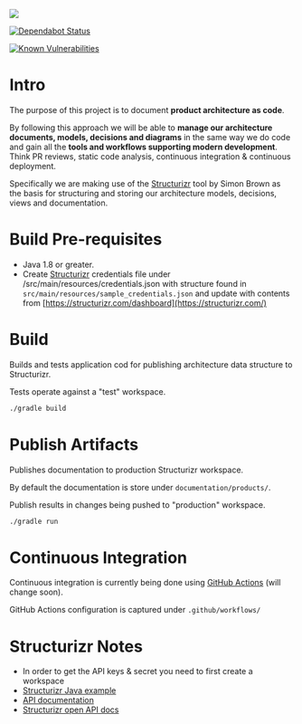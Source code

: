 ![](https://github.com/nahknarmi/arch-as-code/workflows/Build%20&%20Test/badge.svg) 

[![Dependabot Status](https://api.dependabot.com/badges/status?host=github&repo=nahknarmi/arch-as-code)](https://dependabot.com)

[![Known Vulnerabilities](https://snyk.io/test/github/nahknarmi/arch-as-code/badge.svg)](https://snyk.io/test/github/nahknarmi/arch-as-code)

# Intro

The purpose of this project is to document **product architecture as code**. 

By following this approach we will be able to **manage our architecture documents, models, decisions and diagrams** in the same way we do code and gain all the **tools and workflows supporting modern development**. Think PR reviews, static code analysis, continuous integration & continuous deployment.

Specifically we are making use of the [Structurizr](https://structurizr.com/) tool by Simon Brown as the basis for structuring and storing our architecture models, decisions, views and documentation.

# Build Pre-requisites
- Java 1.8 or greater.
- Create [Structurizr](https://structurizr.com/) credentials file under /src/main/resources/credentials.json with structure found in `src/main/resources/sample_credentials.json` and update with contents from [https://structurizr.com/dashboard](https://structurizr.com/) 

# Build

Builds and tests application cod for publishing architecture data structure to Structurizr.

Tests operate against a "test" workspace.

```bash
./gradle build
```


# Publish Artifacts

Publishes documentation to production Structurizr workspace.

By default the documentation is store under `documentation/products/`.

Publish results in changes being pushed to "production" workspace.

```bash
./gradle run
```

# Continuous Integration 

Continuous integration is currently being done using [GitHub Actions](https://github.com/nahknarmi/arch-as-code/actions) (will change soon). 

GitHub Actions configuration is captured under `.github/workflows/`

# Structurizr Notes
- In order to get the API keys & secret you need to first create a workspace
- [Structurizr Java example](https://github.com/structurizr/java-quickstart)
- [API documentation](https://structurizr.com/help/web-api)
- [Structurizr open API docs](https://structurizr.com/static/assets/structurizr-api.yaml)

